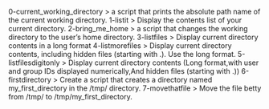 0-current_working_directory > a script that prints the absolute path name of the current working directory.
1-listit > Display the contents list of your current directory.
2-bring_me_home > a script that changes the working directory to the user’s home directory.
3-listfiles > Display current directory contents in a long format
4-listmorefiles > Display current directory contents, including hidden files (starting with .). Use the long format.
5-listfilesdigitonly > Display current directory contents (Long format,with user and group IDs displayed numerically,And hidden files (starting with .))
6-firstdirectory > Create a script that creates a directory named my_first_directory in the /tmp/ directory.
7-movethatfile > Move the file betty from /tmp/ to /tmp/my_first_directory.
